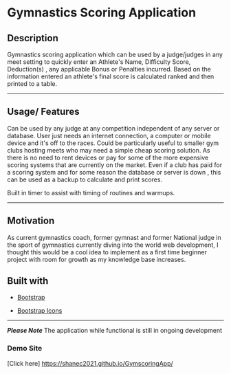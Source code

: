 # Gymnastics Scoring Application
## Description
Gymnastics scoring application which can be used by a judge/judges in any meet setting to quickly enter an Athlete's Name, Difficulty Score, Deduction(s) , any applicable Bonus or Penalties incurred. Based on the information entered an athlete's final score is calculated ranked and then printed to a table. 
 - - - -

## Usage/ Features
Can be used by any judge at any competition independent of any server or database. User just needs an internet connection, a computer or mobile device and it's off to the races. Could be particularly useful to smaller gym clubs hosting meets who may need a simple cheap scoring solution.  As there is no need to rent devices or pay for some of the more expensive scoring systems that are currently on the market.
Even if a club has paid for a scoring system and for some reason the database or server is down , this can be used as a backup to calculate and print scores.

Built in timer to assist with timing of routines and warmups.
- - - - 

## Motivation
As current gymnastics coach, former gymnast and former National judge in the sport of gymnastics currently diving into the world web development, I thought this would be a cool idea to implement as a first time beginner project with room for growth as my knowledge base increases.

## Built with
* [Bootstrap](https://getbootstrap.com/docs/5.1/getting-started/introduction/)
- [Bootstrap Icons](https://icons.getbootstrap.com/)
- - - -

 ***Please  Note***
The application while functional is still in ongoing development

### Demo  Site
[Click here] https://shanec2021.github.io/GymscoringApp/
